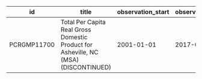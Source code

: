 | id          | title                                                                               | observation_start   | observation_end   |
|-------------|-------------------------------------------------------------------------------------|---------------------|-------------------|
| PCRGMP11700 | Total Per Capita Real Gross Domestic Product for Asheville, NC (MSA) (DISCONTINUED) | 2001-01-01          | 2017-01-01        |